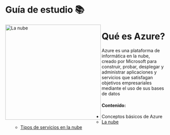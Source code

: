 # Guía de estudio 📚


<img align="left" alt="La nube" width="300px" src="https://www.cice.es/wp-content/uploads/2020/06/AZ-900-Microsoft-Certified-Azure-Fundamentals.png" />

# Qué es Azure?

Azure es una plataforma de informática en la nube, creado por Microsoft para construir, probar, desplegar y administrar aplicaciones y servicios que satisfagan objetivos empresariales mediante el uso de sus bases de datos

#### Contenido:

+ Conceptos básicos de Azure
  + [La nube](https://github.com/obcast07/reto-master-135/blob/main/Contenido/La%20nube.md)
  + [Tipos de servicios en la nube](https://github.com/obcast07/reto-master-135/blob/main/Contenido/Servicios.md)
